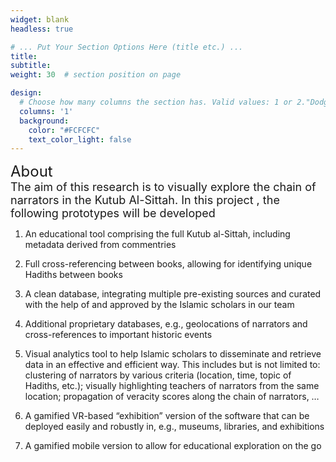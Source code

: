```yaml
---
widget: blank
headless: true

# ... Put Your Section Options Here (title etc.) ...
title: 
subtitle:
weight: 30  # section position on page

design:
  # Choose how many columns the section has. Valid values: 1 or 2."DodgerBlue"
  columns: '1'
  background:
    color: "#FCFCFC"
    text_color_light: false
---
```

<span style="font-size: x-large;">About</span>
<br>
<span style="font-size: large;">
The aim of this research is to visually explore the chain of narrators in the Kutub Al-Sittah. In this project , the following prototypes will be developed

1. An educational tool comprising the full Kutub al-Sittah, including metadata derived from commentries

2. Full cross-referencing between books, allowing for identifying unique Hadiths between books

3. A clean database, integrating multiple pre-existing sources and curated with the help of and approved by the Islamic scholars in our team

4. Additional proprietary databases, e.g., geolocations of narrators and cross-references to important historic events

5. Visual analytics tool to help Islamic scholars to disseminate and retrieve data in an effective and efficient way. This includes but is not limited to: clustering of narrators by various criteria (location, time, topic of Hadiths, etc.); visually highlighting teachers of narrators from the same location; propagation of veracity scores along the chain of narrators, …

6. A gamified VR-based “exhibition” version of the software that can be deployed easily and robustly in, e.g., museums, libraries, and exhibitions

7. A gamified mobile version to allow for educational exploration on the go
</span>